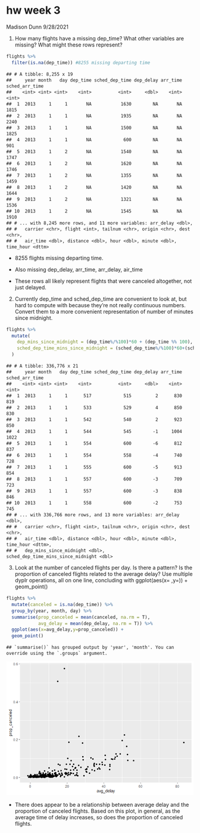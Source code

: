 hw week 3
================
Madison Dunn
9/28/2021

1.  How many flights have a missing dep\_time? What other variables are
    missing? What might these rows represent?

<!-- end list -->

``` r
flights %>% 
  filter(is.na(dep_time)) #8255 missing departing time
```

    ## # A tibble: 8,255 x 19
    ##     year month   day dep_time sched_dep_time dep_delay arr_time sched_arr_time
    ##    <int> <int> <int>    <int>          <int>     <dbl>    <int>          <int>
    ##  1  2013     1     1       NA           1630        NA       NA           1815
    ##  2  2013     1     1       NA           1935        NA       NA           2240
    ##  3  2013     1     1       NA           1500        NA       NA           1825
    ##  4  2013     1     1       NA            600        NA       NA            901
    ##  5  2013     1     2       NA           1540        NA       NA           1747
    ##  6  2013     1     2       NA           1620        NA       NA           1746
    ##  7  2013     1     2       NA           1355        NA       NA           1459
    ##  8  2013     1     2       NA           1420        NA       NA           1644
    ##  9  2013     1     2       NA           1321        NA       NA           1536
    ## 10  2013     1     2       NA           1545        NA       NA           1910
    ## # ... with 8,245 more rows, and 11 more variables: arr_delay <dbl>,
    ## #   carrier <chr>, flight <int>, tailnum <chr>, origin <chr>, dest <chr>,
    ## #   air_time <dbl>, distance <dbl>, hour <dbl>, minute <dbl>, time_hour <dttm>

  - 8255 flights missing departing time.

  - Also missing dep\_delay, arr\_time, arr\_delay, air\_time

  - These rows all likely represent flights that were canceled
    altogether, not just delayed.

<!-- end list -->

2.  Currently dep\_time and sched\_dep\_time are convenient to look at,
    but hard to compute with because they’re not really continuous
    numbers. Convert them to a more convenient representation of number
    of minutes since midnight.

<!-- end list -->

``` r
flights %>% 
  mutate(
    dep_mins_since_midnight = (dep_time%/%100)*60 + (dep_time %% 100),
    sched_dep_time_mins_since_midnight = (sched_dep_time%/%100)*60+(sched_dep_time %% 100)
  )
```

    ## # A tibble: 336,776 x 21
    ##     year month   day dep_time sched_dep_time dep_delay arr_time sched_arr_time
    ##    <int> <int> <int>    <int>          <int>     <dbl>    <int>          <int>
    ##  1  2013     1     1      517            515         2      830            819
    ##  2  2013     1     1      533            529         4      850            830
    ##  3  2013     1     1      542            540         2      923            850
    ##  4  2013     1     1      544            545        -1     1004           1022
    ##  5  2013     1     1      554            600        -6      812            837
    ##  6  2013     1     1      554            558        -4      740            728
    ##  7  2013     1     1      555            600        -5      913            854
    ##  8  2013     1     1      557            600        -3      709            723
    ##  9  2013     1     1      557            600        -3      838            846
    ## 10  2013     1     1      558            600        -2      753            745
    ## # ... with 336,766 more rows, and 13 more variables: arr_delay <dbl>,
    ## #   carrier <chr>, flight <int>, tailnum <chr>, origin <chr>, dest <chr>,
    ## #   air_time <dbl>, distance <dbl>, hour <dbl>, minute <dbl>, time_hour <dttm>,
    ## #   dep_mins_since_midnight <dbl>, sched_dep_time_mins_since_midnight <dbl>

3.  Look at the number of canceled flights per day. Is there a pattern?
    Is the proportion of canceled flights related to the average delay?
    Use multiple dyplr operations, all on one line, concluding with
    ggplot(aes(x= ,y=)) + geom\_point()

<!-- end list -->

``` r
flights %>%
  mutate(canceled = is.na(dep_time)) %>%
  group_by(year, month, day) %>%
  summarise(prop_canceled = mean(canceled, na.rm = T),
            avg_delay = mean(dep_delay, na.rm = T)) %>%
  ggplot(aes(x=avg_delay,y=prop_canceled)) +
  geom_point()
```

    ## `summarise()` has grouped output by 'year', 'month'. You can override using the `.groups` argument.

![](README_files/figure-gfm/unnamed-chunk-3-1.png)<!-- -->

  - There does appear to be a relationship between average delay and the
    proportion of canceled flights. Based on this plot, in general, as
    the average time of delay increases, so does the proportion of
    canceled flights.
